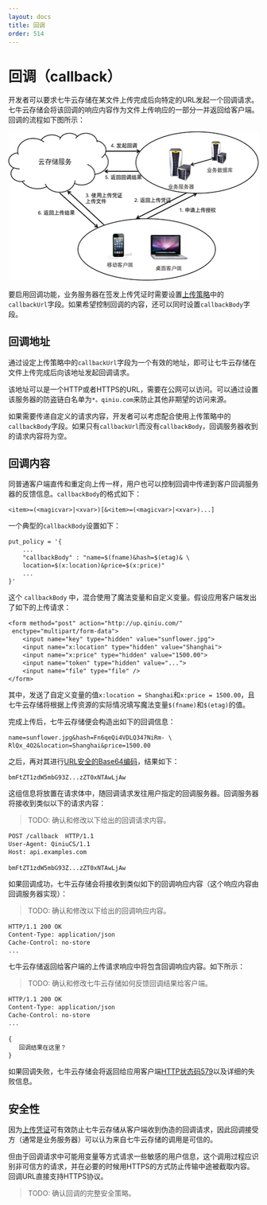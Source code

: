 ```yaml
---
layout: docs
title: 回调
order: 514
---
```

<a name="callback"></a>
# 回调（callback）

开发者可以要求七牛云存储在某文件上传完成后向特定的URL发起一个回调请求。七牛云存储会将该回调的响应内容作为文件上传响应的一部分一并返回给客户端。回调的流程如下图所示：

![带回调的上传流程](img/upload-with-callback.png)

要启用回调功能，业务服务器在签发上传凭证时需要设置[上传策略]()中的`callbackUrl`字段。如果希望控制回调的内容，还可以同时设置`callbackBody`字段。

<a name="callback-url"></a>
## 回调地址

通过设定上传策略中的`callbackUrl`字段为一个有效的地址，即可让七牛云存储在文件上传完成后向该地址发起回调请求。

该地址可以是一个HTTP或者HTTPS的URL，需要在公网可以访问。可以通过设置该服务器的防盗链白名单为`*。qiniu.com`来防止其他非期望的访问来源。

如果需要传递自定义的请求内容，开发者可以考虑配合使用上传策略中的`callbackBody`字段。如果只有`callbackUrl`而没有`callbackBody`，回调服务器收到的请求内容将为空。

<a name="callback-body"></a>
## 回调内容

同普通客户端直传和重定向上传一样，用户也可以控制回调中传递到客户回调服务器的反馈信息。`callbackBody`的格式如下：

```
<item>=(<magicvar>|<xvar>)[&<item>=(<magicvar>|<xvar>)...]
```

一个典型的`callbackBody`设置如下：

```
put_policy = '{
    ...
    "callbackBody" : "name=$(fname)&hash=$(etag)& \
    location=$(x:location)&price=$(x:price)"
    ...
}'
```

这个 `callbackBody` 中，混合使用了魔法变量和自定义变量。假设应用客户端发出了如下的上传请求：

```
<form method="post" action="http://up.qiniu.com/" 
 enctype="multipart/form-data">
    <input name="key" type="hidden" value="sunflower.jpg">
    <input name="x:location" type="hidden" value="Shanghai">
    <input name="x:price" type="hidden" value="1500.00">
    <input name="token" type="hidden" value="...">
    <input name="file" type="file" />
</form>
```

其中，发送了自定义变量的值`x:location = Shanghai`和`x:price = 1500.00`，且七牛云存储将根据上传资源的实际情况填写魔法变量`$(fname)`和`$(etag)`的值。

完成上传后，七牛云存储便会构造出如下的回调信息：

```
name=sunflower.jpg&hash=Fn6qeQi4VDLQ347NiRm- \
RlQx_4O2&location=Shanghai&price=1500.00
```

之后，再对其进行[URL安全的Base64编码](/api/overview/appendix.html#urlsafe-base64)，结果如下：

```
bmFtZT1zdW5mbG93Z...zZT0xNTAwLjAw
```

这组信息将放置在请求体中，随回调请求发往用户指定的回调服务器。回调服务器将接收到类似以下的请求内容：

> TODO: 确认和修改以下给出的回调请求内容。

```
POST /callback  HTTP/1.1
User-Agent: QiniuCS/1.1
Host: api.examples.com

bmFtZT1zdW5mbG93Z...zZT0xNTAwLjAw
```

如果回调成功，七牛云存储会将接收到类似如下的回调响应内容（这个响应内容由回调服务器实现）：

> TODO: 确认和修改以下给出的回调响应内容。

```
HTTP/1.1 200 OK
Content-Type: application/json
Cache-Control: no-store
...
```

七牛云存储返回给客户端的上传请求响应中将包含回调响应内容。如下所示：

> TODO: 确认和修改七牛云存储如何反馈回调结果给客户端。

```
HTTP/1.1 200 OK
Content-Type: application/json
Cache-Control: no-store
...

{
   回调结果在这里？
}
```

如果回调失败，七牛云存储会将返回给应用客户端[HTTP状态码579](/api/reference/codes.html)以及详细的失败信息。

<a name="callback-security"></a>
## 安全性

因为[上传凭证](/api/reference/security/upload-token.html)可有效防止七牛云存储从客户端收到伪造的回调请求，因此回调接受方（通常是业务服务器）可以认为来自七牛云存储的调用是可信的。

但由于回调请求中可能用变量等方式请求一些敏感的用户信息，这个调用过程应识别非可信方的请求，并在必要的时候用HTTPS的方式防止传输中途被截取内容。回调URL直接支持HTTPS协议。

> TODO: 确认回调的完整安全策略。

